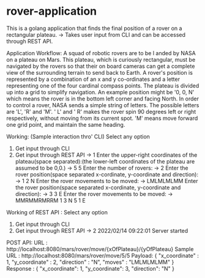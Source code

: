 # rover-application
This is a golang application that finds the final position of a rover on a rectangular plateau.
-> Takes user input from CLI and can be accessed through REST API.

Application Workflow:
A squad of robotic rovers are to be l anded by NASA on a plateau on Mars.
This plateau, which is curiously rectangular, must be navigated by the rovers so that their on board cameras can get a complete view of the surrounding terrain to send back to Earth.
A rover's position is represented by a combination of an x and y co-ordinates and a letter representing one of the four cardinal compass points.
The plateau is divided up into a grid to simplify navigation. An example position might be '0, 0, N' which means the rover is in the bottom left corner and facing North.
In order to control a rover, NASA sends a simple string of letters. The possible letters are 'L', 'R' and 'M'. ' L' and ' R' makes the rover spin 90 degrees left or right respectively, without moving from its current spot.
'M' means move forward one grid point, and maintain the same heading.

Working: (Sample interaction thro' CLI)
Select any option
1. Get input through CLI
2. Get input through REST API
->  1
Enter the upper-right coordinates of the plateau(space separated):(the lower-left coordinates of the plateau are assumed to be 0,0.)
->  5 5
Enter the number of rovers:
->  2
Enter the rover position(space separated x-cordinate, y-coordinate and direction):
->  1 2 N
Enter the rover movements to be moved:
->  LMLMLMLMM
Enter the rover position(space separated x-cordinate, y-coordinate and direction):
->  3 3 E
Enter the rover movements to be moved:
-> MMRMMRMRRM
1 3 N
5 1 E

Working of REST API :
Select any option
1. Get input through CLI
2. Get input through REST API
-> 2
2022/02/14 09:22:01 Server started

POST API:
URL : http://localhost:8080/mars/rover/move/{xOfPlateau}/{yOfPlateau}
Sample URL : http://localhost:8080/mars/rover/move/5/5
Payload: 
{
    "x_coordinate" : 1,
    "y_coordinate" : 2,
    "direction" : "N",
    "moves" : "LMLMLMLMM"
}
Response : 
{
    "x_coordinate": 1,
    "y_coordinate": 3,
    "direction": "N"
}
